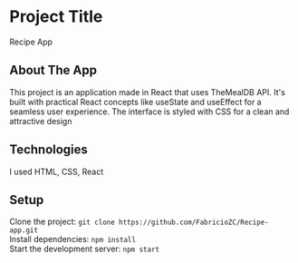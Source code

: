 # Project Title
Recipe App

## About The App
This project is an application made in React that uses TheMealDB API. It's built with practical React concepts like useState and useEffect for a seamless user experience. The interface is styled with CSS for a clean and attractive design

## Technologies
I used HTML, CSS, React

## Setup
Clone the project: `git clone https://github.com/FabricioZC/Recipe-app.git`\
Install dependencies: `npm install`\
Start the development server: `npm start`
